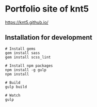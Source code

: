 # Portfolio site of knt5

https://knt5.github.io/

## Installation for development

```
# Install gems
gem install sass
gem install scss_lint

# Install npm packages
npm install -g gulp
npm install

# Build
gulp build

# Watch
gulp
```
